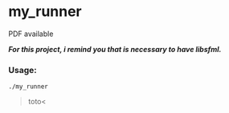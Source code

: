# my_runner
PDF available

___For this project, i remind you that is necessary to have libsfml.___
### Usage:
    ./my_runner

>toto<
